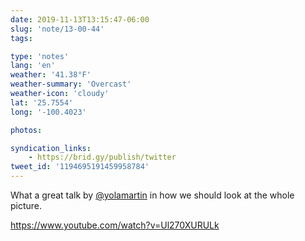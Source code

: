 ```yaml
---
date: 2019-11-13T13:15:47-06:00
slug: 'note/13-00-44'
tags:

type: 'notes'
lang: 'en'
weather: '41.38°F'
weather-summary: 'Overcast'
weather-icon: 'cloudy'
lat: '25.7554'
long: '-100.4023'

photos:

syndication_links:
    - https://brid.gy/publish/twitter
tweet_id: '1194695191459958784'
---
```

What a great talk by <a href="https://twitter.com/@yolamartin">@yolamartin</a> in how we should look at the whole picture.

https://www.youtube.com/watch?v=Ul270XURULk
